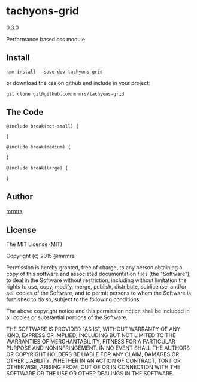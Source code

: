 # tachyons-grid
0.3.0

Performance based css module.

## Install
```
npm install --save-dev tachyons-grid
```

or download the css on github and include in your project:

```
git clone git@github.com:mrmrs/tachyons-grid
```

## The Code
```
@include break(not-small) {

}

@include break(medium) {

}

@include break(large) {

}

```

## Author

[mrmrs](http://mrmrs.io)

## License

The MIT License (MIT)

Copyright (c) 2015 @mrmrs

Permission is hereby granted, free of charge, to any person obtaining a copy
of this software and associated documentation files (the "Software"), to deal
in the Software without restriction, including without limitation the rights
to use, copy, modify, merge, publish, distribute, sublicense, and/or sell
copies of the Software, and to permit persons to whom the Software is
furnished to do so, subject to the following conditions:

The above copyright notice and this permission notice shall be included in
all copies or substantial portions of the Software.

THE SOFTWARE IS PROVIDED "AS IS", WITHOUT WARRANTY OF ANY KIND, EXPRESS OR
IMPLIED, INCLUDING BUT NOT LIMITED TO THE WARRANTIES OF MERCHANTABILITY,
FITNESS FOR A PARTICULAR PURPOSE AND NONINFRINGEMENT. IN NO EVENT SHALL THE
AUTHORS OR COPYRIGHT HOLDERS BE LIABLE FOR ANY CLAIM, DAMAGES OR OTHER
LIABILITY, WHETHER IN AN ACTION OF CONTRACT, TORT OR OTHERWISE, ARISING FROM,
OUT OF OR IN CONNECTION WITH THE SOFTWARE OR THE USE OR OTHER DEALINGS IN
THE SOFTWARE.

